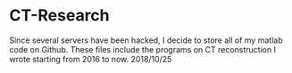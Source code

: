 # CT-Research
Since several servers have been hacked, I decide to store all of my matlab code on Github. These files include the programs on CT reconstruction I wrote starting from 2016 to now.
                                                                                                                          2018/10/25
